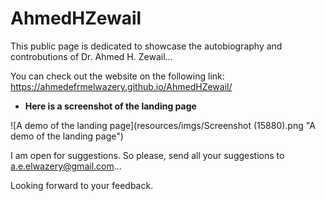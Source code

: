 # AhmedHZewail

This public page is dedicated to showcase the autobiography and controbutions of Dr. Ahmed H. Zewail...

You can check out the website on the following link: https://ahmedefrmelwazery.github.io/AhmedHZewail/

* **Here is a screenshot of the landing page**

![A demo of the landing page](resources/imgs/Screenshot (15880).png "A demo of the landing page")

I am open for suggestions. So please, send all your suggestions to a.e.elwazery@gmail.com...

Looking forward to your feedback.
